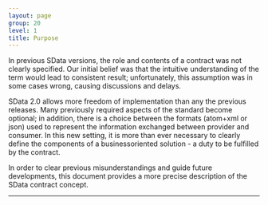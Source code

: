```yaml
---
layout: page
group: 20
level: 1
title: Purpose
---
```


In previous SData versions, the role and contents of a contract was not clearly specified. Our initial
belief was that the intuitive understanding of the term would lead to consistent result; 
unfortunately, this assumption was in some cases wrong, causing discussions and delays.

SData 2.0 allows more freedom of implementation than any the previous releases. Many previously 
required aspects of the standard become optional; in addition, there is a choice between the formats
(atom+xml or json) used to represent the information exchanged between provider and consumer. In 
this new setting, it is more than ever necessary to clearly define the components of a businessoriented solution - a duty to be fulfilled by the contract. 

In order to clear previous misunderstandings and guide future developments, this document 
provides a more precise description of the SData contract concept. 


***